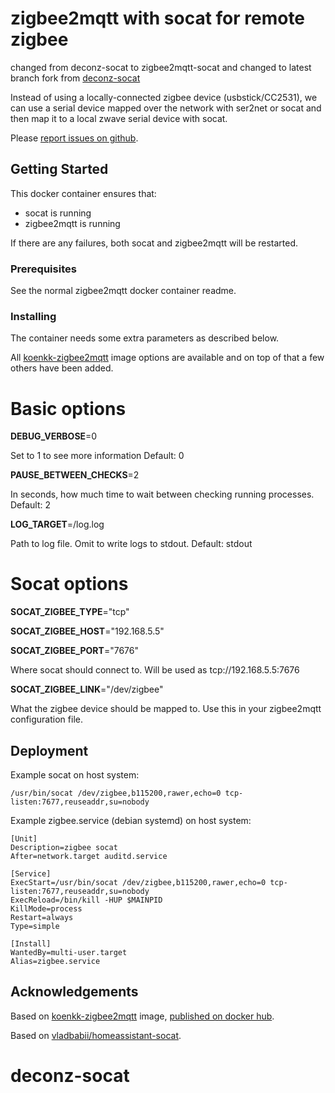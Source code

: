 # zigbee2mqtt with socat for remote zigbee

changed from deconz-socat to zigbee2mqtt-socat and changed to latest branch fork from [deconz-socat](https://github.com/peterforeman/deconz-socat)

Instead of using a locally-connected zigbee device (usbstick/CC2531), we can use a serial device mapped over the network with ser2net or socat and then map it to a local zwave serial device with socat.

Please [report issues on github](https://github.com/peterforeman/zigbee2mqtt-socat/issues).

## Getting Started

This docker container ensures that:
 - socat is running
 - zigbee2mqtt is running

If there are any failures, both socat and zigbee2mqtt will be restarted.

### Prerequisites

See the normal zigbee2mqtt docker container readme.

### Installing

The container needs some extra parameters as described below.

All [koenkk-zigbee2mqtt](https://hub.docker.com/r/koenkk/zigbee2mqtt/) image options are available and on top of that a few others have been added.

# Basic options

**DEBUG_VERBOSE**=0

Set to 1 to see more information
Default: 0

**PAUSE_BETWEEN_CHECKS**=2

In seconds, how much time to wait between checking running processes.
Default: 2

**LOG_TARGET**=/log.log

Path to log file. Omit to write logs to stdout.
Default: stdout

# Socat options

**SOCAT_ZIGBEE_TYPE**="tcp"

**SOCAT_ZIGBEE_HOST**="192.168.5.5"

**SOCAT_ZIGBEE_PORT**="7676"

Where socat should connect to. Will be used as tcp://192.168.5.5:7676

**SOCAT_ZIGBEE_LINK**="/dev/zigbee"

What the zigbee device should be mapped to. Use this in your zigbee2mqtt configuration file.

## Deployment

Example socat on host system:
```
/usr/bin/socat /dev/zigbee,b115200,rawer,echo=0 tcp-listen:7677,reuseaddr,su=nobody
```

Example zigbee.service (debian systemd) on host system:
```
[Unit]
Description=zigbee socat
After=network.target auditd.service

[Service]
ExecStart=/usr/bin/socat /dev/zigbee,b115200,rawer,echo=0 tcp-listen:7677,reuseaddr,su=nobody
ExecReload=/bin/kill -HUP $MAINPID
KillMode=process
Restart=always
Type=simple

[Install]
WantedBy=multi-user.target
Alias=zigbee.service
```

## Acknowledgements

Based on [koenkk-zigbee2mqtt](https://hub.docker.com/r/koenkk/zigbee2mqtt/) image, [published on docker hub](https://hub.docker.com/r/koenkk/zigbee2mqtt).

Based on [vladbabii/homeassistant-socat](https://hub.docker.com/r/vladbabii/homeassistant-socat).
# deconz-socat
